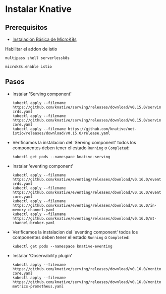# Instalar Knative

## Prerequisitos

- [Instalación Básica de MicroK8s](/Microk8s.md)

Habilitar el addon  de istio

```shell
multipass shell serverlessk8s
```

```shell
microk8s.enable istio
```

## Pasos

- Instalar 'Serving component'
  
  ```shell
  kubectl apply --filename https://github.com/knative/serving/releases/download/v0.15.0/serving-crds.yaml
  kubectl apply --filename https://github.com/knative/serving/releases/download/v0.15.0/serving-core.yaml
  kubectl apply --filename https://github.com/knative/net-istio/releases/download/v0.15.0/release.yaml
  ```

- Verificamos la instalacion del 'Serving component'
  todos los componentes deben tener el estado `Running` o `Completed`:

  ```shell
  kubectl get pods --namespace knative-serving
  ```

- Instalar 'eventing component'
  
  ```shell
  kubectl apply --filename https://github.com/knative/eventing/releases/download/v0.16.0/eventing-crds.yaml
  kubectl apply --filename https://github.com/knative/eventing/releases/download/v0.16.0/eventing-core.yaml
  kubectl apply --filename https://github.com/knative/eventing/releases/download/v0.16.0/in-memory-channel.yaml
  kubectl apply --filename https://github.com/knative/eventing/releases/download/v0.16.0/mt-channel-broker.yaml
  ```

- Verificamos la instalacion del 'eventing component'
  todos los componentes deben tener el estado `Running` o `Completed`:

  ```shell
  kubectl get pods --namespace knative-eventing
  ```

- Instalar 'Observability plugin'

  ```shell
  kubectl apply --filename https://github.com/knative/serving/releases/download/v0.16.0/monitoring-core.yaml
  kubectl apply --filename https://github.com/knative/serving/releases/download/v0.16.0/monitoring-metrics-prometheus.yaml
  ```
